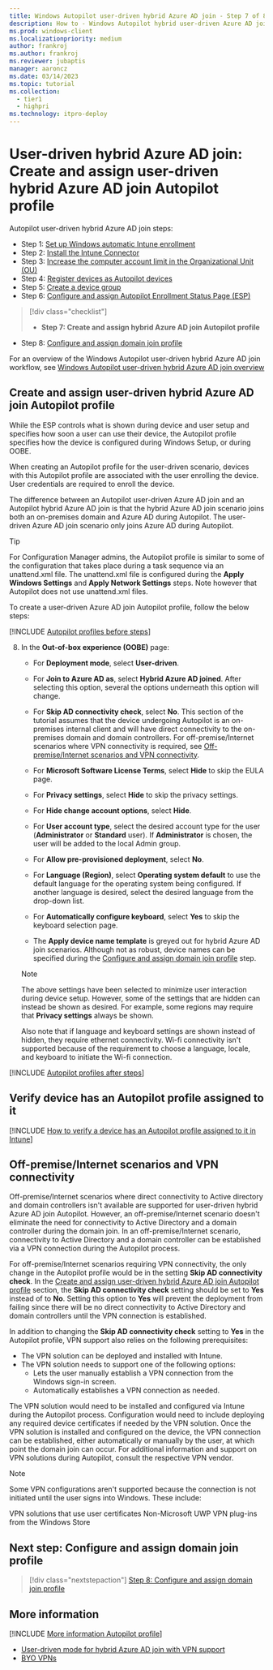 ```yaml
---
title: Windows Autopilot user-driven hybrid Azure AD join - Step 7 of 8 - Create and assign user-driven hybrid Azure AD join Autopilot profile
description: How to - Windows Autopilot hybrid user-driven Azure AD join - Step 7 of 8 - Create and assign hybrid user-driven Azure AD join Autopilot profile.
ms.prod: windows-client
ms.localizationpriority: medium
author: frankroj
ms.author: frankroj
ms.reviewer: jubaptis
manager: aaroncz
ms.date: 03/14/2023
ms.topic: tutorial
ms.collection: 
  - tier1
  - highpri
ms.technology: itpro-deploy
---
```


# User-driven hybrid Azure AD join: Create and assign user-driven hybrid Azure AD join Autopilot profile

Autopilot user-driven hybrid Azure AD join steps:

- Step 1: [Set up Windows automatic Intune enrollment](hybrid-azure-ad-join-automatic-enrollment.md)
- Step 2: [Install the Intune Connector](hybrid-azure-ad-join-intune-connector.md)
- Step 3: [Increase the computer account limit in the Organizational Unit (OU)](hybrid-azure-ad-join-computer-account-limit.md)
- Step 4: [Register devices as Autopilot devices](hybrid-azure-ad-join-register-device.md)
- Step 5: [Create a device group](hybrid-azure-ad-join-device-group.md)
- Step 6: [Configure and assign Autopilot Enrollment Status Page (ESP)](hybrid-azure-ad-join-esp.md)
> [!div class="checklist"]
> - **Step 7: Create and assign hybrid Azure AD join Autopilot profile**
- Step 8: [Configure and assign domain join profile](hybrid-azure-ad-join-domain-join-profile.md)

For an overview of the Windows Autopilot user-driven hybrid Azure AD join workflow, see [Windows Autopilot user-driven hybrid Azure AD join overview](hybrid-azure-ad-join-workflow.md)

## Create and assign user-driven hybrid Azure AD join Autopilot profile

While the ESP controls what is shown during device and user setup and specifies how soon a user can use their device, the Autopilot profile specifies how the device is configured during Windows Setup, or during OOBE.

When creating an Autopilot profile for the user-driven scenario, devices with this Autopilot profile are associated with the user enrolling the device. User credentials are required to enroll the device.

The difference between an Autopilot user-driven Azure AD join and an Autopilot hybrid Azure AD join is that the hybrid Azure AD join scenario joins both an on-premises domain and Azure AD during Autopilot. The user-driven Azure AD join scenario only joins Azure AD during Autopilot.

> [!TIP]
>
> For Configuration Manager admins, the Autopilot profile is similar to some of the configuration that takes place during a task sequence via an unattend.xml file. The unattend.xml file is configured during the **Apply Windows Settings** and **Apply Network Settings** steps. Note however that Autopilot does not use unattend.xml files.

To create a user-driven Azure AD join Autopilot profile, follow the below steps:

[!INCLUDE [Autopilot profiles before steps](../includes/autopilot-profile-steps-before.md)]

8. In the **Out-of-box experience (OOBE)** page:

      - For **Deployment mode**, select **User-driven**.

      - For **Join to Azure AD as**, select **Hybrid Azure AD joined**. After selecting this option, several the options underneath this option will change.

      - For **Skip AD connectivity check**, select **No**. This section of the tutorial assumes that the device undergoing Autopilot is an on-premises internal client and will have direct connectivity to the on-premises domain and domain controllers. For off-premise/Internet scenarios where VPN connectivity is required, see [Off-premise/Internet scenarios and VPN connectivity](#user-driven-hybrid-azure-ad-join-create-and-assign-user-driven-hybrid-azure-ad-join-autopilot-profile).

      - For **Microsoft Software License Terms**, select **Hide** to skip the EULA page.

      - For **Privacy settings**, select **Hide** to skip the privacy settings.

      - For **Hide change account options**, select **Hide**.

      - For **User account type**, select the desired account type for the user (**Administrator** or **Standard** user). If **Administrator** is chosen, the user will be added to the local Admin group.

      - For **Allow pre-provisioned deployment**, select **No**.

      - For **Language (Region)**, select **Operating system default** to use the default language for the operating system being configured. If another language is desired, select the desired language from the drop-down list.

      - For **Automatically configure keyboard**, select **Yes** to skip the keyboard selection page.

      - The **Apply device name template** is greyed out for hybrid Azure AD join scenarios. Although not as robust, device names can be specified during the [Configure and assign domain join profile](hybrid-azure-ad-join-domain-join-profile.md) step.

      > [!NOTE]
      >
      > The above settings have been selected to minimize user interaction during device setup. However, some of the settings that are hidden can instead be shown as desired. For example, some regions may require that **Privacy settings** always be shown.
      >
      > Also note that if language and keyboard settings are shown instead of hidden, they require ethernet connectivity. Wi-fi connectivity isn't supported because of the requirement to choose a language, locale, and keyboard to initiate the Wi-fi connection.

[!INCLUDE [Autopilot profiles after steps](../includes/autopilot-profile-steps-after.md)]

## Verify device has an Autopilot profile assigned to it

[!INCLUDE [How to verify a device has an Autopilot profile assigned to it in Intune](../includes/verify-autopilot-profile-assignment.md)]

## Off-premise/Internet scenarios and VPN connectivity

Off-premise/Internet scenarios where direct connectivity to Active directory and domain controllers isn't available are supported for user-driven hybrid Azure AD join Autopilot. However, an off-premise/Internet scenario doesn't eliminate the need for connectivity to Active Directory and a domain controller during the domain join. In an off-premise/Internet scenario, connectivity to Active Directory and a domain controller can be established via a VPN connection during the Autopilot process.

For off-premise/Internet scenarios requiring VPN connectivity, the only change in the Autopilot profile would be in the setting **Skip AD connectivity check**. In the [Create and assign user-driven hybrid Azure AD join Autopilot profile](#create-and-assign-user-driven-hybrid-azure-ad-join-autopilot-profile) section, the **Skip AD connectivity check** setting should be set to **Yes** instead of to **No**. Setting this option to **Yes** will prevent the deployment from failing since there will be no direct connectivity to Active Directory and domain controllers until the VPN connection is established.

In addition to changing the **Skip AD connectivity check** setting to **Yes** in the Autopilot profile, VPN support also relies on the following prerequisites:

- The VPN solution can be deployed and installed with Intune.
- The VPN solution needs to support one of the following options:
  - Lets the user manually establish a VPN connection from the Windows sign-in screen.
  - Automatically establishes a VPN connection as needed.

The VPN solution would need to be installed and configured via Intune during the Autopilot process. Configuration would need to include deploying any required device certificates if needed by the VPN solution. Once the VPN solution is installed and configured on the device, the VPN connection can be established, either automatically or manually by the user, at which point the domain join can occur. For additional information and support on VPN solutions during Autopilot, consult the respective VPN vendor.

> [!NOTE]
>
> Some VPN configurations aren't supported because the connection is not initiated until the user signs into Windows. These include:
>
> VPN solutions that use user certificates
> Non-Microsoft UWP VPN plug-ins from the Windows Store

## Next step: Configure and assign domain join profile

> [!div class="nextstepaction"]
> [Step 8: Configure and assign domain join profile](hybrid-azure-ad-join-domain-join-profile.md)

## More information

[!INCLUDE [More information Autopilot profile](../includes/more-info-autopilot-profile.md)]
- [User-driven mode for hybrid Azure AD join with VPN support](/mem/autopilot/user-driven#user-driven-mode-for-hybrid-azure-ad-join-with-vpn-support)
- [BYO VPNs](/mem/autopilot/windows-autopilot-hybrid#byo-vpns)
